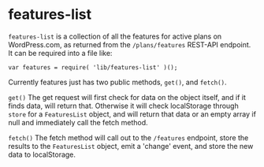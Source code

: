 features-list
=======

`features-list` is a collection of all the features for active plans on WordPress.com, as returned from the `/plans/features` REST-API endpoint. It can be required into a file like:

```
var features = require( 'lib/features-list' )();
```

Currently features just has two public methods, `get()`, and `fetch()`.

`get()`
The get request will first check for data on the object itself, and if it finds data, will return that. Otherwise it will check localStorage through `store` for a `FeaturesList` object, and will return that data or an empty array if null and immediately call the fetch method.

`fetch()`
The fetch method will call out to the `/features` endpoint, store the results to the `FeaturesList` object, emit a 'change' event, and store the new data to localStorage.

